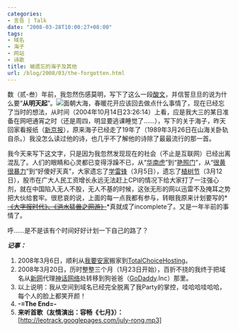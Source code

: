 ```yaml
---
categories:
- 言吾 | Talk
date: "2008-03-28T10:00:27+08:00"
tags:
- 域名
- 海子
- 网站
- 诗歌
title: 被遗忘的海子及其他
url: /blog/2008/03/the-forgotten.html
---
```

数（贰-叁）年前，我忽然伤感莫明，写下了这么一段[酸文](https://zhu8.net/blog/2004/10/poem-of-hai-zi.html "面朝大海，春暖花开")，并信誓旦旦的说为什么要“**从明天起**”。![面朝大海，春暖花开](/images/posts/haizi-poem.jpg)应该回去做点什么事情了，现在已经忘了当时的想法，从时间（2004年10月14日23:26:14）上看，应是我大三的某日准备在网吧通宵之时（还是周四，明显要逃课睡觉了……），写下的关于海子，昨天回家看报纸（[新京报](http://news.rednet.cn/c/2008/03/26/1470005.htm "海子：诗意年代的非正常告别")），原来海子已经走了19年了（1989年3月26日在山海关卧轨自杀。）我没怎么读过他的诗，也几乎不了解他的诗除了最最流行的那一首。

我今天来写下这文字，只是因为我忽然发现现在的社会（不止是互联网）已经出离混乱了。人们的眼睛和心灵都已变得浮躁不已，从“[华南虎](http://society.people.com.cn/GB/8217/106495/index.html "华南虎事件始末追踪--社会--人民网")”到“[艳照门](http://www.cnbeta.com/articles/49354.htm "警钟长鸣-艳照门")”，从“[很黄很暴力](http://www.cnbeta.com/articles/46556.htm "女生上-新闻联播-称网页很黄很暴力 遭恶搞(图)")”到“好傻好天真”，大家遗忘了[学雷锋](http://www.google.com/search?hl=zh-CN&#038;lr=&#038;newwindow=1&#038;q=%E5%AD%A6%E9%9B%B7%E9%94%8B%E6%97%A5&#038;suggest=2&#038;sa=X&#038;oi=cjkrefinements&#038;ct=result&#038;cd=3 "学雷锋日")（3月5日），遗忘了[植树节](http://baike.baidu.com/view/21813.htm "植树节_百度百科")（3月12日），股市在广大人民工资增长永远无法赶上CPI的情况下给大家打了一注强心剂，就在中国陷入无人不股，无人不基的时候，这张无形的网以迅雷不及掩耳之势把大伙给套牢。很悲哀的说，上面的每一点我都有参与，转眼我原来计划要写的*<span style="text-decoration: line-through;">[《大字报时代》、《洪水猛兽之网游》](https://zhu8.net/blog/2006/09/incomplete.html "待完成")</span>*真就成了incomplete了。又是一年半前的事情了。

呼……是不是该有个时间好好计划一下自己的路了？

***记事：*** 

1.  2008年3月6日，顺利从[我要安家](http://www.wyaj.com/ "我要安家")搬家到[TotalChoiceHosting](http://totalchoicehosting.com/ "Web hosting by Total Choice Web Hosting offers ideal web hosting plans.")。  
2.  2008年3月20日，历时整整三个月（1月23日开始），百折不挠的我终于把域名从[新网](http://www.xinnet.com/ "新网")代理[神话网络](http://www.sohon.com/ "神话网络")处转移到狗爸爸（[GoDaddy](http://www.godaddy.com/ "GoDaddy").Inc）那里。  
3.  以上说明：我从空间到域名已经完全脱离了我Party的掌控，哇哈哈哇哈哈，每个人的脸上都笑开颜！  
4.  **-=The End=-**  
5.  **来听首歌（友情演出：容畅《七月》）：**  
    [http://leotrack.googlepages.com/july-rong.mp3]